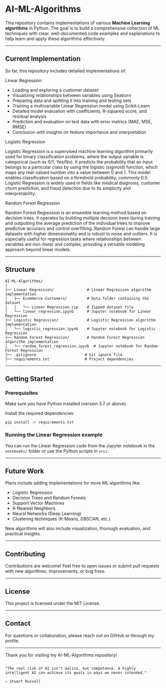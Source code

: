 # AI-ML-Algorithms

This repository contains implementations of various **Machine Learning algorithms** in Python. The goal is to build a comprehensive collection of ML techniques with clear, well-documented code examples and explanations to help learn and apply these algorithms effectively.

---

## Current Implementation

So far, this repository includes detailed implementations of:

Linear Regression

- Loading and exploring a customer dataset
- Visualizing relationships between variables using Seaborn
- Preparing data and splitting it into training and testing sets
- Training a multivariable Linear Regression model using Scikit-Learn
- Detailed model evaluation with coefficients, R-squared score, and residual analysis
- Prediction and evaluation on test data with error metrics (MAE, MSE, RMSE)
- Conclusion with insights on feature importance and interpretation

Logistic Regression

Logistic Regression is a supervised machine learning algorithm primarily used for binary classification problems, where the output variable is categorical (such as 0/1, Yes/No). It predicts the probability that an input belongs to a particular class by using the logistic (sigmoid) function, which maps any real-valued number into a value between 0 and 1. This model enables classification based on a threshold probability, commonly 0.5. Logistic Regression is widely used in fields like medical diagnosis, customer churn prediction, and fraud detection due to its simplicity and interpretability.

Random Forest Regression

Random Forest Regression is an ensemble learning method based on decision trees. It operates by building multiple decision trees during training and outputting the average prediction of the individual trees to improve predictive accuracy and control overfitting. Random Forest can handle large datasets with higher dimensionality and is robust to noise and outliers. It is especially useful for regression tasks where relationships between variables are non-linear and complex, providing a versatile modeling approach beyond linear models.

---

## Structure

```
AI-ML-Algorithms/
│
├── Linear Regression/               # Linear Regression algorithm implementation
│   ├── Ecommerce Customers/         # Data folder containing the dataset
│   │   └── Linear Regression.zip    # Zipped dataset file
│   └── linear_regression.ipynb      # Jupyter notebook for Linear Regression
├── Logistic Regression/             # Logistic Regression algorithm implementation
│   └── logistic_regression.ipynb    # Jupyter notebook for Logistic Regression
├── Random Forest Regression/        # Random Forest Regression algorithm implementation
│   └── random_forest_regression.ipynb  # Jupyter notebook for Random Forest Regression
├── .gitignore                      # Git ignore file
├── requirements.txt                # Project dependencies
```

---

## Getting Started

### Prerequisites

Make sure you have Python installed (version 3.7 or above).

Install the required dependencies:

```
pip install -r requirements.txt
```

### Running the Linear Regression example

You can run the Linear Regression code from the Jupyter notebook in the `notebooks/` folder or use the Python scripts in `src/`.

---

## Future Work

Plans include adding implementations for more ML algorithms like:

- Logistic Regression
- Decision Trees and Random Forests
- Support Vector Machines
- K-Nearest Neighbors
- Neural Networks (Deep Learning)
- Clustering techniques (K-Means, DBSCAN, etc.)

New algorithms will also include visualization, thorough evaluation, and practical insights.

---

## Contributing

Contributions are welcome! Feel free to open issues or submit pull requests with new algorithms, improvements, or bug fixes.

---

## License

This project is licensed under the MIT License.

---

## Contact

For questions or collaboration, please reach out on GitHub or through my profile.

---

Thank you for visiting my AI-ML-Algorithms repository!

```

"The real risk of AI isn’t malice, but competence. A highly intelligent AI can achieve its goals in ways we never intended."

— Stuart Russell
